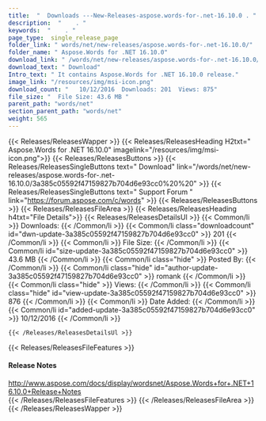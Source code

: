 ```yaml
---
title:  "  Downloads ---New-Releases-aspose.words-for-.net-16.10.0 . " 
description:  "    . " 
keywords:  "    . " 
page_type:  single_release_page
folder_link: " words/net/new-releases/aspose.words-for-.net-16.10.0/"
folder_name: " Aspose.Words for .NET 16.10.0"
download_link: " /words/net/new-releases/aspose.words-for-.net-16.10.0/3a385c05592f47159827b704d6e93cc0"
download_text: " Download"
Intro_text: " It contains Aspose.Words for .NET 16.10.0 release."
image_link: "/resources/img/msi-icon.png"
download_count: "   10/12/2016  Downloads: 201  Views: 875"
file_size: "  File Size: 43.6 MB "
parent_path: "words/net"
section_parent_path: "words/net"
weight: 565
---
```


{{< Releases/ReleasesWapper >}}
  {{< Releases/ReleasesHeading H2txt=" Aspose.Words for .NET 16.10.0" imagelink="/resources/img/msi-icon.png">}}
  {{< Releases/ReleasesButtons >}}
    {{< Releases/ReleasesSingleButtons text=" Download" link="/words/net/new-releases/aspose.words-for-.net-16.10.0/3a385c05592f47159827b704d6e93cc0%20%20" >}}
    {{< Releases/ReleasesSingleButtons text=" Support Forum " link="https://forum.aspose.com/c/words" >}}
  {{< Releases/ReleasesButtons >}}
  {{< Releases/ReleasesFileArea >}}
    {{< Releases/ReleasesHeading h4txt="File Details">}}
    {{< Releases/ReleasesDetailsUl >}}
            {{< Common/li  >}} Downloads: {{< /Common/li >}} 
      {{< Common/li class="downloadcount" id="dwn-update-3a385c05592f47159827b704d6e93cc0" >}} 201 {{< /Common/li >}} 
      {{< Common/li  >}} File Size: {{< /Common/li >}} 
      {{< Common/li id="size-update-3a385c05592f47159827b704d6e93cc0" >}} 43.6 MB {{< /Common/li >}} 
      {{< Common/li  class="hide" >}} Posted By: {{< /Common/li >}} 
      {{< Common/li class="hide" id="author-update-3a385c05592f47159827b704d6e93cc0" >}} romank {{< /Common/li >}} 
      {{< Common/li class="hide"  >}} Views: {{< /Common/li >}} 
      {{< Common/li class="hide" id="view-update-3a385c05592f47159827b704d6e93cc0" >}} 876 {{< /Common/li >}} 
      {{< Common/li  >}} Date Added: {{< /Common/li >}} 
      {{< Common/li id="added-update-3a385c05592f47159827b704d6e93cc0" >}} 10/12/2016 {{< /Common/li >}} 

    {{< /Releases/ReleasesDetailsUl >}}

  {{< Releases/ReleasesFileFeatures >}}
      <h4>Release Notes</h4><div><a href="http://www.aspose.com/docs/display/wordsnet/Aspose.Words+for+.NET+16.10.0+Release+Notes">http://www.aspose.com/docs/display/wordsnet/Aspose.Words+for+.NET+16.10.0+Release+Notes</a></div>
  {{< /Releases/ReleasesFileFeatures >}}
 {{< /Releases/ReleasesFileArea >}}
{{< /Releases/ReleasesWapper >}}


